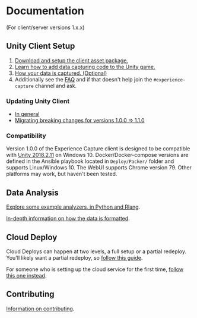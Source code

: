 # Documentation

(For client/server versions 1.x.x)

## Unity Client Setup

1. [Download and setup the client asset package.](Setup.md)
1. [Learn how to add data capturing code to the Unity game.](Coding.md)
1. [How your data is captured. (Optional)](About-Capture.md)
1. Additionally see the [FAQ](FAQ.md) and if that doesn't help join the `#experience-capture` channel and ask.

### Updating Unity Client

- [In general](Updating.md)
- [Migrating breaking changes for versions 1.0.0 => 1.1.0](Updating-To-1.1.0.md)

### Compatibility

Version 1.0.0 of the Experience Capture client is designed
to be compatible with [Unity 2018.2.11](https://unity3d.com/get-unity/download/archive) on Windows 10. Docker/Docker-compose versions
are defined in the Ansible playbook located in `Deploy/Packer/` folder and supports Linux/Windows 10.
The WebUI supports Chrome version 79. Other platforms may work, but haven't been tested.

## Data Analysis

[Explore some example analyzers, in Python and Rlang](ExampleAnalyzers/README.md).

[In-depth information on how the data is formatted](Export-Format.md).

## Cloud Deploy

Cloud Deploys can happen at two levels, a full setup or a partial redeploy. You'll likely want
a partial redeploy, so [follow this guide](Partial-Deploy.md).

For someone who is setting up the cloud service for the first time, [follow this one instead](Full-Deploy.md).

## Contributing

[Information on contributing](Contributing.md).
